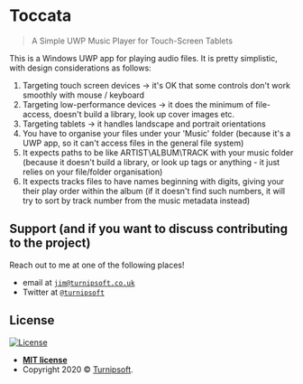 # Toccata

> A Simple UWP Music Player for Touch-Screen Tablets

This is a Windows UWP app for playing audio files.  It is pretty simplistic, with design considerations as follows:
1) Targeting touch screen devices -> it's OK that some controls don't work smoothly with mouse / keyboard
2) Targeting low-performance devices -> it does the minimum of file-access, doesn't build a library, look up cover images etc.
3) Targeting tablets -> it handles landscape and portrait orientations
4) You have to organise your files under your 'Music' folder (because it's a UWP app, so it can't access files in the general file system)
5) It expects paths to be like ARTIST\ALBUM\TRACK with your music folder (because it doesn't build a library, or look up tags or anything - it just relies on your file/folder organisation)
6) It expects tracks files to have names beginning with digits, giving your their play order within the album (if it doesn't find such numbers, it will try to sort by track number from the music metadata instead)

## Support (and if you want to discuss contributing to the project)

Reach out to me at one of the following places!

- email at <a href="mailto:jim@turnipsoft.co.uk" target="_blank">`jim@turnipsoft.co.uk`</a>
- Twitter at <a href="http://twitter.com/turnipsoft" target="_blank">`@turnipsoft`</a>

## License

[![License](http://img.shields.io/:license-mit-blue.svg?style=flat-square)](http://badges.mit-license.org)

- **[MIT license](http://opensource.org/licenses/mit-license.php)**
- Copyright 2020 © <a href="http://www.turnipsoft.co.uk" target="_blank">Turnipsoft</a>.
